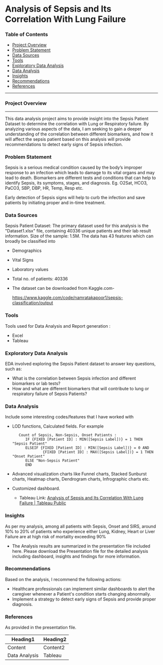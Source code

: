 # Analysis of Sepsis and Its Correlation With Lung Failure

### Table of Contents

- [Project Overview](#project-overview)
- [Problem Statement](#problem-statement)
- [Data Sources](#data-sources)
- [Tools](#tools)
- [Exploratory Data Analysis](#exploratory-data-analysis)
- [Data Analysis](#data-analysis)
- [Insights](#insights)
- [Recommendations](#recommendations)
- [References](#references)

---

### Project Overview
---

This data analysis project aims to provide insight into the Sepsis Patient Dataset to determine the correlation with Lung or Respiratory failure. By analyzing various aspects of the data, I am seeking to gain a deeper understanding of the correlation between different biomarkers, and how it will affect the sepsis patient based on this analysis will provide recommendations to detect early signs of Sepsis infection.

### Problem Statement
Sepsis is a serious medical condition caused by the body’s improper response to an infection which leads to damage to its vital organs and may lead to death.
Biomarkers are different tests and conditions that can help to identify Sepsis, its symptoms, stages, and diagnosis. Eg. O2Sat, HCO3, PaCO3, SBP, DBP, HR, Temp, Resp etc.

Early detection of Sepsis signs will help to curb the infection and save patients by initiating proper and in-time treatment.


### Data Sources 

Sepsis Patient Dataset: The primary dataset used for this analysis is the "Dataset1.xlsx" file, containing 40336 unique patients and their lab result information.
Size of the sample: 1.5M. The data has 43 features which can broadly be classified into
- Demographics
- Vital Signs
- Laboratory values
- Total no. of patients: 40336
- The dataset can be downloaded from Kaggle.com-

  https://www.kaggle.com/code/namratakapoor1/sepsis-classification/output

### Tools 
Tools used for Data Analysis and Report generation :
- Excel
- Tableau 

### Exploratory Data Analysis

EDA involved exploring the Sepsis Patient dataset to answer key questions, such as:

- What is the correlation between Sepsis infection and different biomarkers or lab tests?
- How and what are different biomarkers that will contribute to lung or respiratory failure of Sepsis Patients?

### Data Analysis

Include some interesting codes/features that I have worked with
- LOD functions, Calculated fields. For example
  ~~~ Calculated field using LOD function
     Count of Sepsis, Non-Sepsis, Onset Patients :
        IF {FIXED [Patient ID] : MIN([Sepsis Label])} = 1 THEN "Sepsis Patient"
        ELSEIF {FIXED [Patient ID] : MIN([Sepsis Label])} = 0 AND
                {FIXED [Patient ID] : MAX([Sepsis Label])} = 1 THEN "Onset Patient"
        ELSE "Non-Sepsis Patient"
        END
  ~~~

- Advanced visualization charts like Funnel charts, Stacked Sunburst charts, Heatmap charts, Dendrogram charts, Infrographic charts etc.
- Customized dashboard.
  - Tableau Link: [Analysis of Sepsis and Its Correlation With Lung Failure | Tableau Public](https://public.tableau.com/views/AnalysisofSepsisandItsCorrelationWithLungFailure/AnalysisofSepsisandItsCorrelationWithLungFailure?:language=en-US&:sid=&:display_count=n&:origin=viz_share_link)

 
### Insights

As per my analysis, among all patients with Sepsis, Onset and SIRS, around 10%  to 20% of patients who experience either Lung, Kidney, Heart or Liver Failure are at high risk of mortality exceeding 90%
- The Analysis results are summarized in the presentation file included here. Please download the Presentation file for the detailed analysis including dashboard, insights and findings for more information.


### Recommendations

Based on the analysis, I recommend the following actions:
- Healthcare professionals can implement similar dashboards to alert the caregiver whenever a Patient's condition starts changing abnormally.
- Implement a strategy to detect early signs of Sepsis and provide proper diagnosis.


### References
As provided in the presentation file.

|Heading1|Heading2|
|--------|--------|
|Content |Content2|
|Data Analysis| Tableau|
